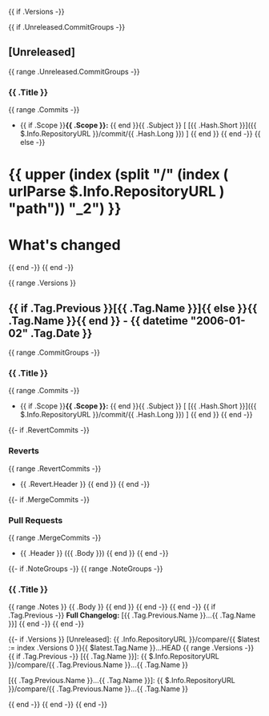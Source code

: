 {{ if .Versions -}}

{{ if .Unreleased.CommitGroups -}}

## [Unreleased]

{{ range .Unreleased.CommitGroups -}}

### {{ .Title }}

{{ range .Commits -}}

- {{ if .Scope }}**{{ .Scope }}:** {{ end }}{{ .Subject }} [ [{{ .Hash.Short }}]({{ $.Info.RepositoryURL }}/commit/{{ .Hash.Long }}) ]
{{ end }}
{{ end -}}
{{ else -}}

# {{ upper (index (split "/" (index ( urlParse $.Info.RepositoryURL ) "path")) "_2")  }}

# What's changed

{{ end -}}
{{ end -}}

{{ range .Versions }}
<a name="{{ .Tag.Name }}"></a>

## {{ if .Tag.Previous }}[{{ .Tag.Name }}]{{ else }}{{ .Tag.Name }}{{ end }} - {{ datetime "2006-01-02" .Tag.Date }}

{{ range .CommitGroups -}}

### {{ .Title }}

{{ range .Commits -}}

- {{ if .Scope }}**{{ .Scope }}:** {{ end }}{{ .Subject }} [ [{{ .Hash.Short }}]({{ $.Info.RepositoryURL }}/commit/{{ .Hash.Long }}) ]
{{ end }}
{{ end -}}

{{- if .RevertCommits -}}

### Reverts

{{ range .RevertCommits -}}

- {{ .Revert.Header }}
{{ end }}
{{ end -}}

{{- if .MergeCommits -}}

### Pull Requests

{{ range .MergeCommits -}}

- {{ .Header }} ({{ .Body }})
{{ end }}
{{ end -}}

{{- if .NoteGroups -}}
{{ range .NoteGroups -}}

### {{ .Title }}

{{ range .Notes }}
{{ .Body }}
{{ end }}
{{ end -}}
{{ end -}}
{{ if .Tag.Previous -}}
**Full Changelog:** [{{ .Tag.Previous.Name }}...{{ .Tag.Name }}]
{{ end -}}
{{ end -}}

{{- if .Versions }}
[Unreleased]: {{ .Info.RepositoryURL }}/compare/{{ $latest := index .Versions 0 }}{{ $latest.Tag.Name }}...HEAD
{{ range .Versions -}}
{{ if .Tag.Previous -}}
[{{ .Tag.Name }}]: {{ $.Info.RepositoryURL }}/compare/{{ .Tag.Previous.Name }}...{{ .Tag.Name }}

[{{ .Tag.Previous.Name }}...{{ .Tag.Name }}]: {{ $.Info.RepositoryURL }}/compare/{{ .Tag.Previous.Name }}...{{ .Tag.Name }}

{{ end -}}
{{ end -}}
{{ end -}}
